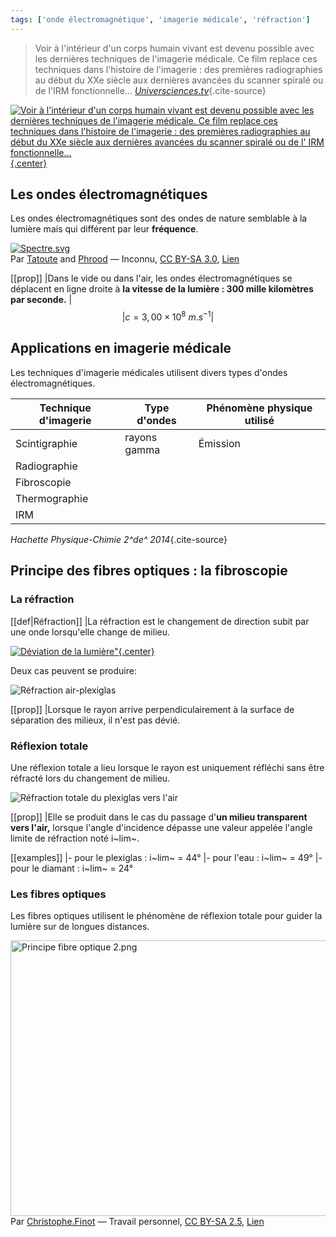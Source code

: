```yaml
---
tags: ['onde électromagnétique', 'imagerie médicale', 'réfraction']
---
```


<!--
BO 2010 :

Extraire et exploiter des informations concernant la nature des ondes et
leurs fréquences en fonction de l'application médicale.

Connaître une valeur approchée de la vitesse du son dans l'air.

Connaître la valeur de la vitesse de la lumière dans le vide (ou dans
l'air).

Pratiquer une démarche expérimentale sur la réfraction et la réflexion
totale.

Pratiquer une démarche expérimentale pour comprendre le principe de
méthodes d'exploration et l'influence des propriétés des milieux de
propagation. -->

> Voir à l'intérieur d'un corps humain vivant est devenu possible avec les dernières techniques de l'imagerie médicale. Ce film replace ces techniques dans l'histoire de l'imagerie : des premières radiographies au début du XXe siècle aux dernières avancées du scanner spiralé ou de l'IRM fonctionnelle...
*[Universciences.tv](http://www.universcience.tv/video-interieur-corps-3736.html)*{.cite-source}

[![Voir à l'intérieur d'un corps humain vivant est devenu possible avec les dernières techniques de l'imagerie médicale. Ce film replace ces techniques dans l'histoire de l'imagerie : des premières radiographies au début du XXe siècle aux dernières avancées du scanner spiralé ou de l' IRM fonctionnelle...](http://www.universcience.tv/ressources/media/photo-3736-interieur-corps.png){.center}](http://www.universcience.tv/video-interieur-corps-3736.html)

## Les ondes électromagnétiques

Les ondes électromagnétiques sont des ondes de nature semblable à la lumière mais qui différent par leur **fréquence**.

<p><a href="https://commons.wikimedia.org/wiki/File:Spectre.svg#/media/File:Spectre.svg"><img class="center" src="https://upload.wikimedia.org/wikipedia/commons/thumb/f/fc/Spectre.svg/640px-Spectre.svg.png" alt="Spectre.svg"></a><br>Par <a href="//commons.wikimedia.org/wiki/User:Tatoute" title="User:Tatoute">Tatoute</a> and <a href="//commons.wikimedia.org/wiki/Special:Contributions/Phrood" title="Special:Contributions/Phrood">Phrood</a> — <span lang="fr">Inconnu</span>, <a href="http://creativecommons.org/licenses/by-sa/3.0/" title="Creative Commons Attribution-Share Alike 3.0">CC BY-SA 3.0</a>, <a href="https://commons.wikimedia.org/w/index.php?curid=504689">Lien</a></p>

[[prop]]
|Dans le vide ou dans l'air, les ondes électromagnétiques se déplacent en ligne droite à **la vitesse de la lumière : 300 mille kilomètres par seconde.**
|$$
|c=3,00\times 10^{8}\ m.s^{-1}
|$$


## Applications en imagerie médicale


Les techniques d'imagerie médicales utilisent divers types d'ondes électromagnétiques.

| Technique d'imagerie | Type d'ondes | Phénomène physique utilisé |
| -------------------- | ------------ | -------------------------- |
| Scintigraphie        | rayons gamma |  Émission                  |
| Radiographie         |              |                            |
| Fibroscopie          |              |                            |
| Thermographie        |              |                            |
| IRM                  |              |                            |

*Hachette Physique-Chimie 2^de^ 2014*{.cite-source}

## Principe des fibres optiques : la fibroscopie

### La réfraction

[[def|Réfraction]]
|La réfraction est le changement de direction subit par une onde lorsqu'elle change de milieu.

[![Déviation de la lumière"](https://phet.colorado.edu/sims/html/bending-light/latest/bending-light-600.png){.center}](https://phet.colorado.edu/sims/html/bending-light/latest/bending-light_fr.html)

Deux cas peuvent se produire:

![Réfraction air-plexiglas](images/refraction-air-plexi-etplaxi-air.png)

[[prop]]
|Lorsque le rayon arrive perpendiculairement à la surface de séparation des milieux, il n'est pas dévié.

### Réflexion totale

Une réflexion totale a lieu lorsque le rayon est uniquement réfléchi sans être réfracté lors du changement de milieu.

![Réfraction totale du plexiglas vers l'air](images/refraction-totale-plexi-air.png)

[[prop]]
|Elle se produit dans le cas du passage d'**un milieu transparent vers l'air,** lorsque l'angle d'incidence dépasse une valeur appelée l'angle limite de réfraction noté i~lim~.

[[examples]]
|- pour le plexiglas : i~lim~ = 44°
|- pour l'eau : i~lim~ = 49°
|- pour le diamant : i~lim~ = 24°

### Les fibres optiques

Les fibres optiques utilisent le phénomène de réflexion totale pour guider la lumière sur de longues distances.

<p><a href="https://commons.wikimedia.org/wiki/File:Principe_fibre_optique_2.png#/media/File:Principe_fibre_optique_2.png"><img class="center" src="https://upload.wikimedia.org/wikipedia/commons/7/75/Principe_fibre_optique_2.png" alt="Principe fibre optique 2.png" width="640" height="441"></a><br>Par <a href="https://fr.wikipedia.org/wiki/Utilisateur:Christophe.Finot" class="extiw" title="fr:Utilisateur:Christophe.Finot">Christophe.Finot</a> — <span class="int-own-work" lang="fr">Travail personnel</span>, <a href="https://creativecommons.org/licenses/by-sa/2.5" title="Creative Commons Attribution-Share Alike 2.5">CC BY-SA 2.5</a>, <a href="https://commons.wikimedia.org/w/index.php?curid=5820900">Lien</a></p>

<!--
## La radiographie

Vidéo La main de Rotgen

La radiographie utilise des **rayons X** qui sont des ondes
électromagnétiques d'une fréquence d'environ 10^18^ Hz.

Ces rayons peuvent **traverser** les tissus peu denses comme la chaire,
mais sont **absorbés** pas les os.

![](images/3-Utilisations des ondes électromagnétiques en médecine/Pictures/1000020100000320000003D119E5D20F56E7F891.png) -->

